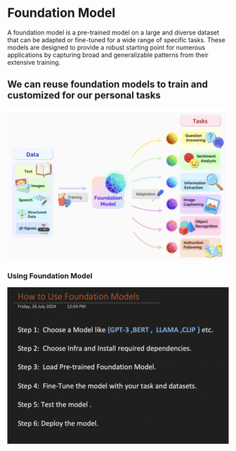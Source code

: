# Foundation Model

A foundation model is a pre-trained model on a large and diverse dataset that can be adapted or fine-tuned for a wide range of specific tasks. These models are designed to provide a robust starting point for numerous applications by capturing broad and generalizable patterns from their extensive training.

## We can reuse foundation models to train and customized for our personal tasks 

<img src="../images/model1.png">

### Using Foundation Model 

<img src="../images/use1.png">


